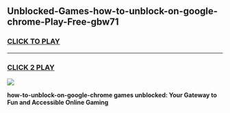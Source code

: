 
## Unblocked-Games-how-to-unblock-on-google-chrome-Play-Free-gbw71
<h3>
<a href="https://premium76.site?title=how-to-unblock-on-google-chrome&ref=21A">CLICK TO PLAY</a></h3>
<hr>

<h3>
<a href="https://premium76.site?title=how-to-unblock-on-google-chrome&ref=21A">CLICK 2 PLAY</a>
  
</h3>

<a href="https://premium76.site?title=how-to-unblock-on-google-chrome&ref=21A"><img src="https://clearcache.store/games.png"></a>


**how-to-unblock-on-google-chrome games unblocked: Your Gateway to Fun and Accessible Online Gaming**

